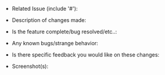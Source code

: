 - Related Issue (include '#'):

- Description of changes made:

- Is the feature complete/bug resolved/etc..:

- Any known bugs/strange behavior:

- Is there specific feedback you would like on these changes:

- Screenshot(s):
